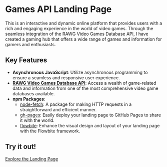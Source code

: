 Games API Landing Page
======================
This is an interactive and dynamic online platform that provides users with a rich and engaging experience in the world of video games. Through the seamless integration of the RAWG Video Games Database API, I have created a gaming hub that offers a wide range of games and information for gamers and enthusiasts.

Key Features
------------
- **Asynchronous JavaScript**: Utilize asynchronous programming to ensure a seamless and responsive user experience.
- **[RAWG Video Games Database API](https://rawg.io/apidocs)**: Access a wealth of game-related data and information from one of the most comprehensive video game databases available.
- **npm Packages**:
  - [node-fetch](https://www.npmjs.com/package/node-fetch): A package for making HTTP requests in a straightforward and efficient manner.
  - [gh-pages](https://www.npmjs.com/package/gh-pages): Easily deploy your landing page to GitHub Pages to share it with the world.
  - [flowbite](https://www.npmjs.com/package/flowbite): Enhance the visual design and layout of your landing page with the Flowbite framework.

Try it out!
-----------
[Explore the Landing Page](https://jeyg20.github.io/game-api-landing-page/)
